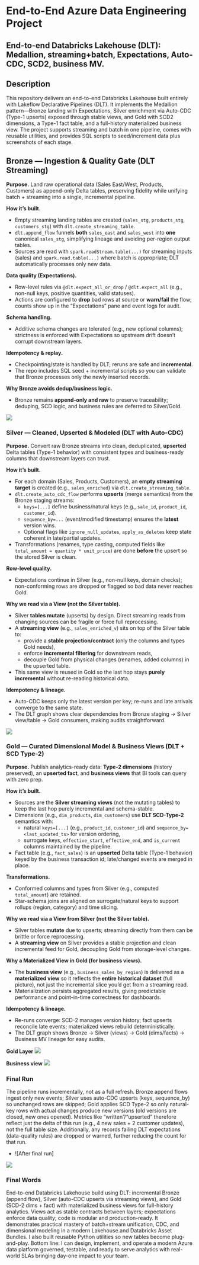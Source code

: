 # End-to-End Azure Data Engineering Project
## End-to-end Databricks Lakehouse (DLT): Medallion, streaming+batch, Expectations, Auto-CDC, SCD2, business MV.


## Description

This repository delivers an end-to-end Databricks Lakehouse built entirely with Lakeflow Declarative Pipelines (DLT). It implements the Medallion pattern—Bronze landing with Expectations, Silver enrichment via Auto-CDC (Type-1 upserts) exposed through stable views, and Gold with SCD2 dimensions, a Type-1 fact table, and a full-history materialized business view. The project supports streaming and batch in one pipeline, comes with reusable utilities, and provides SQL scripts to seed/increment data plus screenshots of each stage.



## Bronze — Ingestion & Quality Gate (DLT Streaming)

**Purpose.** Land raw operational data (Sales East/West, Products, Customers) as append-only Delta tables, preserving fidelity while unifying batch + streaming into a single, incremental pipeline.

**How it’s built.**
- Empty streaming landing tables are created (`sales_stg`, `products_stg`, `customers_stg`) with `dlt.create_streaming_table`.
- `dlt.append_flow` funnels **both** `sales_east` and `sales_west` into **one** canonical `sales_stg`, simplifying lineage and avoiding per-region output tables.
- Sources are read with `spark.readStream.table(...)` for streaming inputs (sales) and `spark.read.table(...)` where batch is appropriate; DLT automatically processes only new data.

**Data quality (Expectations).**
- Row-level rules via `@dlt.expect_all_or_drop` / `@dlt.expect_all` (e.g., non-null keys, positive quantities, valid statuses).  
- Actions are configured to **drop** bad rows at source or **warn/fail** the flow; counts show up in the “Expectations” pane and event logs for audit.

**Schema handling.**
- Additive schema changes are tolerated (e.g., new optional columns); strictness is enforced with Expectations so upstream drift doesn’t corrupt downstream layers.

**Idempotency & replay.**
- Checkpointing/state is handled by DLT; reruns are safe and **incremental**.  
- The repo includes SQL seed + incremental scripts so you can validate that Bronze processes only the newly inserted records.

**Why Bronze avoids dedup/business logic.**
- Bronze remains **append-only and raw** to preserve traceability; deduping, SCD logic, and business rules are deferred to Silver/Gold.

 <img src="https://github.com/pninad9/DataBricks-Declarative-Pipelines/blob/a86f076ad67bc10ebaf76697201f3aa6272bf664/ScreenShot/Bronze.png" />

### Silver — Cleaned, Upserted & Modeled (DLT with Auto-CDC)

**Purpose.** Convert raw Bronze streams into clean, deduplicated, **upserted** Delta tables (Type-1 behavior) with consistent types and business-ready columns that downstream layers can trust.

**How it’s built.**
- For each domain (Sales, Products, Customers), an **empty streaming target** is created (e.g., `sales_enriched`) via `dlt.create_streaming_table`.
- `dlt.create_auto_cdc_flow` performs **upserts** (merge semantics) from the Bronze staging streams:
  - `keys=[...]` define business/natural keys (e.g., `sale_id`, `product_id`, `customer_id`).
  - `sequence_by=...` (event/modified timestamp) ensures the **latest** version wins.
  - Optional flags like `ignore_null_updates`, `apply_as_deletes` keep state coherent in late/partial updates.
- Transformations (renames, type casting, computed fields like `total_amount = quantity * unit_price`) are done **before** the upsert so the stored Silver is clean.

**Row-level quality.**
- Expectations continue in Silver (e.g., non-null keys, domain checks); non-conforming rows are dropped or flagged so bad data never reaches Gold.

**Why we read via a **View** (not the Silver table).**
- Silver **tables mutate** (upserts) by design. Direct streaming reads from changing sources can be fragile or force full reprocessing.
- A **streaming view** (e.g., `sales_enriched_v`) sits on top of the Silver table to:
  - provide a **stable projection/contract** (only the columns and types Gold needs),
  - enforce **incremental filtering** for downstream reads,
  - decouple Gold from physical changes (renames, added columns) in the upserted table.
- This same view is reused in Gold so the last hop stays **purely incremental** without re-reading historical data.

**Idempotency & lineage.**
- Auto-CDC keeps only the latest version per key; re-runs and late arrivals converge to the same state.
- The DLT graph shows clear dependencies from Bronze staging → Silver view/table → Gold consumers, making audits straightforward.

<img src="https://github.com/pninad9/DataBricks-Declarative-Pipelines/blob/a86f076ad67bc10ebaf76697201f3aa6272bf664/ScreenShot/silver.png" />


###  Gold — Curated Dimensional Model & Business Views (DLT + SCD Type-2)

**Purpose.** Publish analytics-ready data: **Type-2 dimensions** (history preserved), an **upserted fact**, and **business views** that BI tools can query with zero prep.

**How it’s built.**
- Sources are the **Silver streaming views** (not the mutating tables) to keep the last hop purely incremental and schema-stable.
- Dimensions (e.g., `dim_products`, `dim_customers`) use **DLT SCD-Type-2** semantics with:
  - natural `keys=[...]` (e.g., `product_id`, `customer_id`) and `sequence_by=<last_updated_ts>` for version ordering,
  - surrogate keys, `effective_start`, `effective_end`, and `is_current` columns maintained by the pipeline.
- Fact table (e.g., `fact_sales`) is an **upserted** Delta table (Type-1 behavior) keyed by the business transaction id; late/changed events are merged in place.

**Transformations.**
- Conformed columns and types from Silver (e.g., computed `total_amount`) are retained.
- Star-schema joins are aligned on surrogate/natural keys to support rollups (region, category) and time slicing.

**Why we read via a **View** from Silver (not the Silver table).**
- Silver tables **mutate** due to upserts; streaming directly from them can be brittle or force reprocessing.
- A **streaming view** on Silver provides a stable projection and clean incremental feed for Gold, decoupling Gold from storage-level changes.

**Why a **Materialized View** in Gold (for business views).**
- The **business view** (e.g., `business_sales_by_region`) is delivered as a **materialized view** so it reflects the **entire historical dataset** (full picture), not just the incremental slice you’d get from a streaming read.
- Materialization persists aggregated results, giving predictable performance and point-in-time correctness for dashboards.

**Idempotency & lineage.**
- Re-runs converge: SCD-2 manages version history; fact upserts reconcile late events; materialized views rebuild deterministically.
- The DLT graph shows Bronze → Silver (views) → Gold (dims/facts) → Business MV lineage for easy audits.

**Gold Layer**
<img src="https://github.com/pninad9/DataBricks-Declarative-Pipelines/blob/a86f076ad67bc10ebaf76697201f3aa6272bf664/ScreenShot/gold.png" />

**Business view**
<img src= "https://github.com/pninad9/DataBricks-Declarative-Pipelines/blob/a86f076ad67bc10ebaf76697201f3aa6272bf664/ScreenShot/business%20view.png" />

###  Final Run
The pipeline runs incrementally, not as a full refresh. Bronze append flows ingest only new events; Silver uses auto-CDC upserts (keys, sequence_by) so unchanged rows are skipped; Gold applies SCD Type-2 so only natural-key rows with actual changes produce new versions (old versions are closed, new ones opened). Metrics like “written”/“upserted” therefore reflect just the delta of this run (e.g., 4 new sales + 2 customer updates), not the full table size. Additionally, any records failing DLT expectations (data-quality rules) are dropped or warned, further reducing the count for that run.
- ![After final run]
<img src="https://github.com/pninad9/DataBricks-Declarative-Pipelines/blob/a86f076ad67bc10ebaf76697201f3aa6272bf664/ScreenShot/after%20final%20run.png" />

### Final Words

End-to-end Databricks Lakehouse build using DLT: incremental Bronze (append flow), Silver (auto-CDC upserts via streaming views), and Gold (SCD-2 dims + fact) with materialized business views for full-history analytics. Views act as stable contracts between layers; expectations enforce data quality; code is modular and production-ready. It demonstrates practical mastery of batch+stream unification, CDC, and dimensional modeling in a modern Lakehouse.and Databricks Asset Bundles. I also built reusable Python utilities so new tables become plug-and-play. Bottom line: I can design, implement, and operate a modern Azure data platform governed, testable, and ready to serve analytics with real-world SLAs bringing day-one impact to your team.
